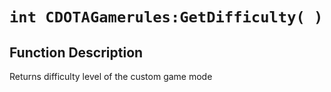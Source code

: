 # `int CDOTAGamerules:GetDifficulty( )`
## Function Description
Returns difficulty level of the custom game mode
